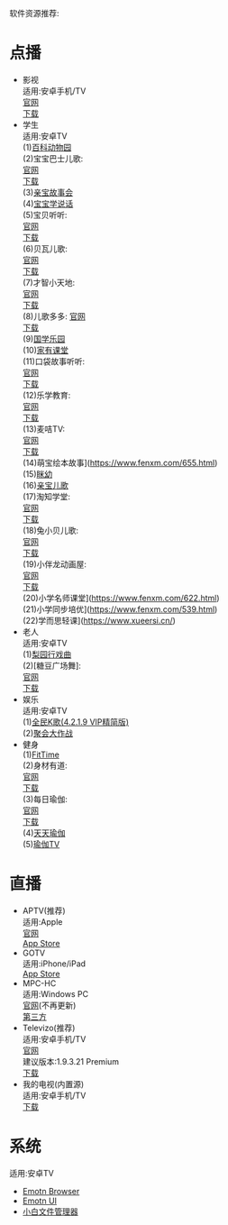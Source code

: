 软件资源推荐:<br>
# 点播
- 影视<br>
  适用:安卓手机/TV<br>
  [官网](https://github.com/FongMi/)<br>
  [下载](https://tv.菜妮丝.top/)<br>
- 学生<br>
  适用:安卓TV<br>
  (1)[百科动物园](https://www.fenxm.com/869.html)<br>
  (2)宝宝巴士儿歌:<br>
  [官网](https://www.babybus.com/)<br>
  [下载](https://www.juwanhezi.com/item/28)<br>
  (3)[亲宝故事会](https://www.fenxm.com/954.html)<br>
  (4)[宝宝学说话](https://www.fenxm.com/1074.html)<br>
  (5)宝贝听听:<br>
  [官网](https://babyting.qqikids.com/)<br>
  [下载](https://www.fenxm.com/982.html)<br>
  (6)贝瓦儿歌:<br>
  [官网](http://www.beva.com/)<br>
  [下载](https://www.tvhemi.com/16.html)<br>
  (7)才智小天地:<br>
  [官网](http://www.cheerz.cn/)<br>
  [下载](https://www.fenxm.com/922.html)<br>
  (8)儿歌多多:
  [官网](https://www.ergecdn.cn/)<br>
  [下载](https://www.fenxm.com/613.html)<br>
  (9)[国学乐园](https://juwanhezi.com/item/274)<br>
  (10)[家有课堂](https://www.fenxm.com/723.html)<br>
  (11)口袋故事听听:<br>
  [官网](http://koudaistory.com/)<br>
  [下载](https://www.fenxm.com/918.html)<br>
  (12)乐学教育:<br>
  [官网](https://py.lexuepy.com/)<br>
  [下载](https://www.fenxm.com/720.html)<br>
  (13)麦咭TV:<br>
  [官网](https://www.maijitv.com/)<br>
  [下载](https://www.fenxm.com/872.html)<br>
  (14)萌宝绘本故事](https://www.fenxm.com/655.html)<br>
  (15)[眯幼](https://www.fenxm.com/737.html)<br>
  (16)[亲宝儿歌](https://www.fenxm.com/953.html)<br>
  (17)淘知学堂:<br>
  [官网](https://www.taozhi.cn/)<br>
  [下载](https://www.fenxm.com/749.html)<br>
  (18)兔小贝儿歌:<br>
  [官网](https://www.tuxiaobei.com/)<br>
  [下载](https://www.fenxm.com/694.html)<br>
  (19)小伴龙动画屋:<br>
  [官网](https://xbl.youban.com/)<br>
  [下载](https://www.fenxm.com/605.html)<br>
  (20)小学名师课堂](https://www.fenxm.com/622.html)<br>
  (21)小学同步培优](https://www.fenxm.com/539.html)<br>
  (22)学而思轻课](https://www.xueersi.cn/)<br>
- 老人<br>
  适用:安卓TV<br>
  (1)[梨园行戏曲](https://www.fenxm.com/558.html)<br>
  (2)[糖豆广场舞]:<br>
  [官网](https://www.tangdou.com/)<br>
  [下载](https://www.fenxm.com/636.html)<br>
- 娱乐<br>
  适用:安卓TV<br>
  (1)[全民K歌(4.2.1.9 VIP精简版)](https://www.fenxm.com/390.html)<br>
  (2)[聚会大作战](https://www.fenxm.com/972.html)<br>
- 健身<br>
  (1)[FitTime](https://www.fenxm.com/873.html)<br>
  (2)身材有道:<br>
  [官网](https://www.e8008.com/)<br>
  [下载](https://www.fenxm.com/586.html)<br>
  (3)每日瑜伽:<br>
  [官网](https://www.dailyyoga.com.cn/)<br>
  [下载](https://www.fenxm.com/752.html)<br>
  (4)[天天瑜伽](https://www.fenxm.com/532.html)<br>
  (5)[瑜伽TV](https://www.fenxm.com/352.html)<br>
# 直播
- APTV(推荐)<br>
  适用:Apple<br>
  [官网](https://github.com/Kimentanm/aptv)<br>
  [App Store](https://apps.apple.com/cn/app/id1630403500)<br>
- GOTV<br>
  适用:iPhone/iPad<br>
  [App Store](https://apps.apple.com/cn/app/id1271283728)<br>
- MPC-HC<br>
  适用:Windows PC<br>
  [官网](https://mpc-hc.org/)(不再更新)<br>
  [第三方](https://github.com/clsid2/mpc-hc/releases)<br>
- Televizo(推荐)<br>
  适用:安卓手机/TV<br>
  [官网](https://televizo.net/)<br>
  建议版本:1.9.3.21 Premium<br>
  [下载](https://www.applnn.cc/18580.html)<br>
- 我的电视(内置源)<br>
  适用:安卓手机/TV<br>
  [下载](https://lyrics.run/my-tv.html)<br>
# 系统
  适用:安卓TV<br>
- [Emotn Browser](https://app.emotn.com/browser/)<br>
- [Emotn UI](https://app.emotn.com/ui/)<br>
- [小白文件管理器](http://www.juwanhezi.com/item/247)<br>
